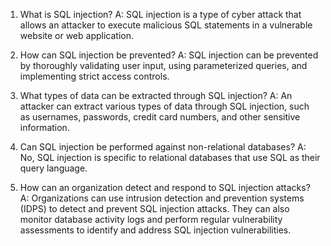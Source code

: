 1. What is SQL injection?
A: SQL injection is a type of cyber attack that allows an attacker to execute malicious SQL statements in a vulnerable website or web application.

2. How can SQL injection be prevented?
A: SQL injection can be prevented by thoroughly validating user input, using parameterized queries, and implementing strict access controls.

3. What types of data can be extracted through SQL injection?
A: An attacker can extract various types of data through SQL injection, such as usernames, passwords, credit card numbers, and other sensitive information.

4. Can SQL injection be performed against non-relational databases?
A: No, SQL injection is specific to relational databases that use SQL as their query language.

5. How can an organization detect and respond to SQL injection attacks?
A: Organizations can use intrusion detection and prevention systems (IDPS) to detect and prevent SQL injection attacks. They can also monitor database activity logs and perform regular vulnerability assessments to identify and address SQL injection vulnerabilities.